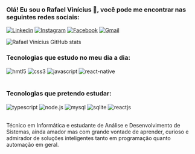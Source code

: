 ### Olá! Eu sou o Rafael Vinícius 👋, você pode me encontrar nas seguintes redes sociais: </br> 

[![Linkedin](https://img.shields.io/badge/LinkedIn-0077B5?style=for-the-badge&logo=linkedin&logoColor=white)](https://www.linkedin.com/in/rafael-vin%C3%ADcius-a02a5bb4/)
[![Instagram](https://img.shields.io/badge/Instagram-E4405F?style=for-the-badge&logo=instagram&logoColor=white)](https://www.instagram.com/rafael_vinicius__/)
[![Facebook](https://img.shields.io/badge/Facebook-1877F2?style=for-the-badge&logo=facebook&logoColor=white)](https://www.facebook.com/rafavimdc)
[![Gmail](https://img.shields.io/badge/Gmail-D14836?style=for-the-badge&logo=gmail&logoColor=white)](mailto:rafavimdc@gmail.com)

![Rafael Vinícius GitHub stats](https://github-readme-stats.vercel.app/api?username=RafaelVinicius2&show_icons=true&theme=radical)


### Tecnologias que estudo no meu dia a dia:

<div>
    <img align="center" alt="hmtl5" src="https://img.shields.io/badge/HTML5-E34F26?style=for-the-badge&logo=html5&logoColor=white">
    <img align="center" alt="css3" src="https://img.shields.io/badge/CSS3-1572B6?style=for-the-badge&logo=css3&logoColor=white">
    <img align="center" alt="javascript" src="https://img.shields.io/badge/JavaScript-F7DF1E?style=for-the-badge&logo=javascript&logoColor=black">
    <img align="center" alt="react-native" src="https://img.shields.io/badge/React_Native-20232A?style=for-the-badge&logo=react&logoColor=61DAFB">
</div></br>

### Tecnologias que pretendo estudar:
<div>
    <img align="center" alt="typescript" src="https://img.shields.io/badge/TypeScript-007ACC?style=for-the-badge&logo=typescript&logoColor=white">
    <img align="center" alt="node.js" src="https://img.shields.io/badge/Node.js-43853D?style=for-the-badge&logo=node.js&logoColor=white">
    <img align="center" alt="mysql" src="https://img.shields.io/badge/MySQL-00000F?style=for-the-badge&logo=mysql&logoColor=white">
    <img align="center" alt="sqlite" src="https://img.shields.io/badge/SQLite-07405E?style=for-the-badge&logo=sqlite&logoColor=white">
    <img align="center" alt="reactjs" src="https://img.shields.io/badge/React-20232A?style=for-the-badge&logo=react&logoColor=61DAFB">
</div></br>

Técnico em Informática e estudante de Análise e Desenvolvimento de Sistemas, ainda amador mas com grande vontade de aprender, curioso e admirador de soluções inteligentes tanto em programação quanto automação em geral.
